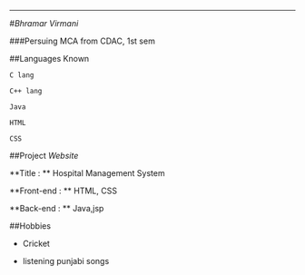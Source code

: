 
----
#*Bhramar Virmani*

###Persuing MCA from CDAC, 1st sem

##Languages Known
```
C lang 
```

```
C++ lang
```

```
Java
```

```
HTML
```

```
CSS
```

##Project
*Website*

**Title : ** 
Hospital Management System

**Front-end : ** HTML, CSS

**Back-end : ** Java,jsp

##Hobbies

* Cricket

* listening punjabi songs


